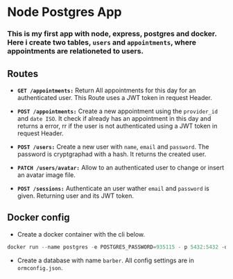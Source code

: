 # Node Postgres App

### This is my first app with node, express, postgres and docker. Here i create two tables, `users` and `appointments`, where appointments are relationeted to users.

## Routes

- **`GET /appointments:`** Return All appointments for this day for an authenticated user. This Route uses a JWT token in request Header.

- **`POST /appointments:`** Create a new appointment using the `provider_id` and `date ISO`. It check if already has an appointment in this day and returns a error, rr if the user is not authenticated using a JWT token in request Header.

- **`POST /users:`** Create a new user with `name`, `email` and `password`. The password is cryptgraphad with a hash. It returns the created user.

- **`PATCH /users/avatar:`** Allow to an authenticated user to change or insert an avatar image file.

- **`POST /sessions:`** Authenticate an user wather `email` and `password` is given. Returning user and its JWT token.

## Docker config

- Create a docker container with the cli below.

~~~powershell
docker run --name postgres -e POSTGRES_PASSWORD=935115 - p 5432:5432 -d postgres
~~~

- Create a database with name `barber`. All config settings are in `ormconfig.json`.
